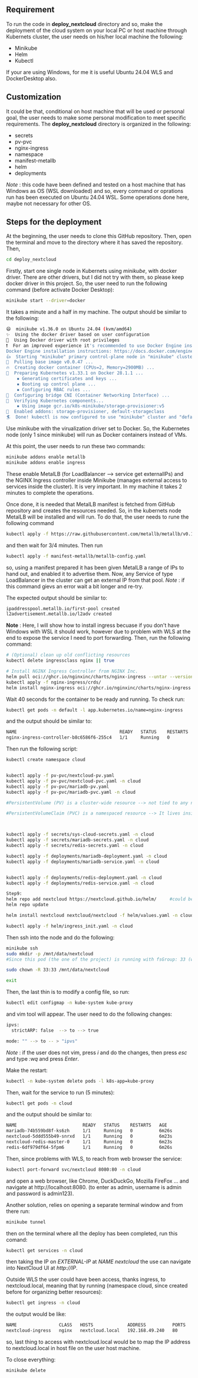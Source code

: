 ## Requirement


To run the code in **deploy_nextcloud** directory and so, make the deployment of the cloud system on your local PC or host machine through Kubernets cluster, the user needs on his/her local machine the following:

* Minikube
* Helm
* Kubectl

If your are using Windows, for me it is useful Ubuntu 24.04 WLS and DockerDesktop also.

## Customization

It could be that, conditional on host machine that will be used or personal goal, the user needs to make some personal modification to meet specific requirements. The **deploy_nextcloud** directory is organized in the following:

* secrets 
* pv-pvc
* nginx-ingress
* namespace
* manifest-metallb
* helm
* deployments

*Note* :  this code have been defined and tested on a host machine that has Windows as OS (WSL downloaded) and so, every command or oprations run has been executed on Ubuntu 24.04 WSL. Some operations done here, maybe not necessary for other OS.

## Steps for the deployment
At the beginning, the user needs to clone this GitHub repository. Then, open the terminal and move to the directory where it has saved the repository. Then, 

```bash
cd deploy_nextcloud
```

Firstly, start one single node in Kubernets using *minikube*, with docker driver. There are other drivers, but I did not try with them, so please keep docker driver in this project. So, the user need to run the following command (before activate Docker Desktop):
```bash
minikube start --driver=docker
```
It takes a minute and a half in my machine. The output should be similar to the following:
```bash
😄  minikube v1.36.0 on Ubuntu 24.04 (kvm/amd64)
✨  Using the docker driver based on user configuration
📌  Using Docker driver with root privileges
❗  For an improved experience it's recommended to use Docker Engine instead of Docker Desktop.
Docker Engine installation instructions: https://docs.docker.com/engine/install/#server
👍  Starting "minikube" primary control-plane node in "minikube" cluster
🚜  Pulling base image v0.0.47 ...
🔥  Creating docker container (CPUs=2, Memory=2900MB) ...
🐳  Preparing Kubernetes v1.33.1 on Docker 28.1.1 ...
    ▪ Generating certificates and keys ...
    ▪ Booting up control plane ...
    ▪ Configuring RBAC rules ...
🔗  Configuring bridge CNI (Container Networking Interface) ...
🔎  Verifying Kubernetes components...
    ▪ Using image gcr.io/k8s-minikube/storage-provisioner:v5
🌟  Enabled addons: storage-provisioner, default-storageclass
🏄  Done! kubectl is now configured to use "minikube" cluster and "default" namespace by default
```

Use minikube with the virualization driver set to Docker. So, the Kubernetes node (only 1 since minikube) will run as Docker containers instead of VMs.

At this point, the user needs to run these two commands:
```bash
minikube addons enable metallb
minikube addons enable ingress
```

These enable MetalLB (for LoadBalancer --> service get externalIPs) and the NGINX Ingress controller inside Minikube (manages external access to services inside the cluster). It is very important. In my machine it takes 2 minutes to complete the operations.

Once done, it is needed that MetalLB manifest is fetched from GitHub repository and creates the resources needed. So, in the kubernets node MetalLB will be installed and will run. To do that, the user needs to rune the following command

```bash
kubectl apply -f https://raw.githubusercontent.com/metallb/metallb/v0.14.8/config/manifests/metallb-native.yaml
```
and then wait for 3/4 minutes. Then run

```bash
kubectl apply -f manifest-metallb/metallb-config.yaml
```
so, using a manifest prepared it has been given MetalLB a range of IPs to hand out, and enabled it to advertise them. Now, any Service of type LoadBalancer in the cluster can get an external IP from that pool. *Note* : if this command gievs an error wait a bit longer and re-try. 

The expected output should be similar to:
```bash
ipaddresspool.metallb.io/first-pool created
l2advertisement.metallb.io/l2adv created
```

**Note** : Here, I will show how to install ingress becuase if you don't have Windows with WSL it should work, however due to problem with WLS at the end to expose the service I need to port forwarding.
Then, run the following command:
```bash
# (Optional) clean up old conflicting resources
kubectl delete ingressclass nginx || true

# Install NGINX Ingress Controller from NGINX Inc.
helm pull oci://ghcr.io/nginxinc/charts/nginx-ingress --untar --version 0.17.1
kubectl apply -f nginx-ingress/crds/
helm install nginx-ingress oci://ghcr.io/nginxinc/charts/nginx-ingress --version 0.17.1
```


Wait 40 seconds for the container to be ready and running. To check run:

```bash
kubectl get pods -n default -l app.kubernetes.io/name=nginx-ingress
```

and the output should be similar to:

```bash
NAME                                       READY   STATUS    RESTARTS   AGE
nginx-ingress-controller-b8c6586f6-255c4   1/1     Running   0          38s
```

Then run the following script:
```bash
kubectl create namespace cloud


kubectl apply -f pv-pvc/nextcloud-pv.yaml
kubectl apply -f pv-pvc/nextcloud-pvc.yaml -n cloud
kubectl apply -f pv-pvc/mariadb-pv.yaml
kubectl apply -f pv-pvc/mariadb-pvc.yaml -n cloud

#PersistentVolume (PV) is a cluster-wide resource --> not tied to any namespace. 

#PersistentVolumeClaim (PVC) is a namespaced resource --> It lives inside a namespace.



kubectl apply -f secrets/sys-cloud-secrets.yaml -n cloud
kubectl apply -f secrets/mariadb-secrets.yaml -n cloud
kubectl apply -f secrets/redis-secrets.yaml -n cloud

kubectl apply -f deployments/mariadb-deployment.yaml -n cloud
kubectl apply -f deployments/mariadb-service.yaml -n cloud


kubectl apply -f deployments/redis-deployment.yaml -n cloud
kubectl apply -f deployments/redis-service.yaml -n cloud

Step9:
helm repo add nextcloud https://nextcloud.github.io/helm/     #could be skipped if already present
helm repo update

helm install nextcloud nextcloud/nextcloud -f helm/values.yaml -n cloud

kubectl apply -f helm/ingress_init.yaml -n cloud
```

Then ssh into the node and do the following:
```bash
minikube ssh
sudo mkdir -p /mnt/data/nextcloud
#Since this pod (the one of the project) is running with fsGroup: 33 (which corresponds to www-data group), run:

sudo chown -R 33:33 /mnt/data/nextcloud

exit
```

Then, the last thin is to modify a config file, so run:
```bash
kubectl edit configmap -n kube-system kube-proxy
```

and vim tool will appear. The user need to do the following changes:
```bash
ipvs:
  strictARP: false  --> to --> true

mode: "" --> to -- > "ipvs"
```

*Note* : if the user does not vim, press *i* and do the changes, then press *esc* and type *:wq* and press *Enter*.

Make the restart:
```bash
kubectl -n kube-system delete pods -l k8s-app=kube-proxy
```

Then, wait for the service to run (5 minutes):

```bash
kubectl get pods -n cloud
```

and the output should be similar to:
```bash
NAME                         READY   STATUS    RESTARTS   AGE
mariadb-74b559bd8f-ks6zh     1/1     Running   0          6m26s
nextcloud-5ddd555b49-snrxd   1/1     Running   0          6m23s
nextcloud-redis-master-0     1/1     Running   0          6m23s
redis-6df979df64-5fpm6       1/1     Running   0          6m26s
```

Then, since problems with WLS, to reach from web browser the service:

```bash
kubectl port-forward svc/nextcloud 8080:80 -n cloud
```

and open a web browser, like Chrome, DuckDuckGo, Mozilla FireFox ... and navigate at http://localhost:8080. (to enter as admin, username is admin and password is admin123).

Another solution, relies on opening a separate terminal window and from there run:
```bash
minikube tunnel
```

then on the terminal where all the deploy has been completed, run this comand:
```bash
kubectl get services -n cloud
```

then taking the IP on *EXTERNAL-IP* at *NAME nextcloud* the use can navigate into NextCloud UI at *http://IP*. 

Outside WLS the user could have been access, thanks ingress, to nextcloud.local, meaning that by running (namespace cloud, since created before for organizing better resources):
```bash
kubectl get ingress -n cloud
```

the output would be like:
```bash
NAME                CLASS   HOSTS             ADDRESS          PORTS   AGE
nextcloud-ingress   nginx   nextcloud.local   192.168.49.240   80      10m
```
so, last thing to access with nextcloud.local would be to map the IP address to nextcloud.local in host file on the user host machine.

To close everything:
```bash
minikube delete
```
